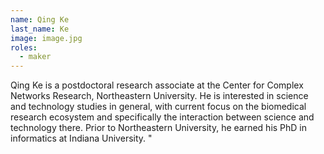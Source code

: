 ```yaml
---
name: Qing Ke
last_name: Ke
image: image.jpg
roles:
  - maker
---
```

Qing Ke is a postdoctoral research associate at the Center for Complex Networks Research, Northeastern University. He is interested in science and technology studies in general, with current focus on the biomedical research ecosystem and specifically the interaction between science and technology there. Prior to Northeastern University, he earned his PhD in informatics at Indiana University. 
"